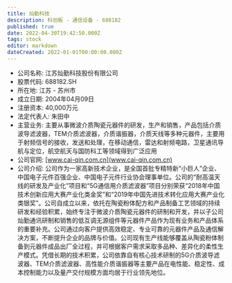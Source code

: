 ```yaml
---
title: 灿勤科技
description: 科创板 - 通信设备 - 688182
published: true
date: 2022-04-30T19:42:50.000Z
tags: stock
editor: markdown
dateCreated: 2022-01-01T00:00:00.000Z
---
```


- 公司名称: 江苏灿勤科技股份有限公司
- 股票代码: 688182.SH
- 所在地: 江苏 - 苏州市
- 成立日期: 2004年04月09日
- 注册资本: 40,000万元
- 法定代表人: 朱田中
- 主营业务: 主要从事微波介质陶瓷元器件的研发，生产和销售，产品包括介质波导滤波器，TEM介质滤波器，介质谐振器，介质天线等多种元器件，主要用于射频信号的接收，发送和处理，在移动通信，雷达和射频电路，卫星通讯导航与定位，航空航天与国防科工等领域得到广泛应用
- 公司官网: [www.cai-qin.com.cn](www.cai-qin.com.cn)
- 公司介绍: 公司作为一家高新技术企业，是全国首批专精特新“小巨人”企业、中国电子元件百强企业、中国电子元件行业协会理事单位。公司的“耐高温天线的研发及产业化”项目和“5G通信用介质滤波器”项目分别荣获“2018年中国技术创新应用大赛产业化类金奖”和“2019年中国先进技术转化应用大赛产业化类银奖”。公司自成立以来，依托在陶瓷粉体配方和产品制备工艺领域的持续研发和经验积累，始终专注于微波介质陶瓷元器件的研制和开发，并以子公司灿勤通讯研制和销售的低互调无源组件等元器件产品作为现有业务和产品体系的重要补充。公司通过向客户提供高效稳定、专业可靠的元器件产品及通信解决方案，不断提升企业的品牌与价值。公司现有生产线能够覆盖从陶瓷粉体制备到元器件成品出厂全过程，并可根据客户需求采取多品种、差异化的柔性生产模式。凭借长期的技术积累，公司依靠自有核心技术研制的5G介质波导滤波器、TEM介质滤波器、高性能介质谐振器等主要产品在电性能、稳定性、成本控制能力以及量产交付规模方面均居于行业领先地位。


